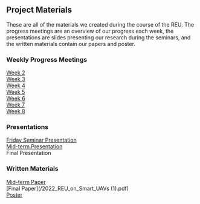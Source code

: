 ## Project Materials

These are all of the materials we created during the course of the REU. The progress meetings are an overview of our progress each week, the presentations are slides presenting our research during the seminars, and the written materials contain our papers and poster.

### Weekly Progress Meetings

[Week 2](/progress-meetings/Week2.md)\
[Week 3](/progress-meetings/Week3.md)\
[Week 4](/progress-meetings/Week4.md)\
[Week 5](/progress-meetings/Week5.md)\
[Week 6](/progress-meetings/Week6.md)\
[Week 7](/progress-meetings/Week7.md)\
[Week 8](/progress-meetings/Week8.md)

### Presentations
[Friday Seminar Presentation](https://docs.google.com/presentation/d/1KbjP7y5YD01b_-mqpuHud6Zko5ZsL4j2IQoNp3FVQ-k/edit?usp=sharing)\
[Mid-term Presentation](https://docs.google.com/presentation/d/181ZvXhcdHpZ4WADBEf2VqIRal-t6j8Jq39bH9s006TY/edit?usp=sharing)\
Final Presentation

### Written Materials
[Mid-term Paper](/Midterm_Paper.pdf)\
[Final Paper](/2022_REU_on_Smart_UAVs (1).pdf)\
[Poster](/REU_Poster2.pdf)
